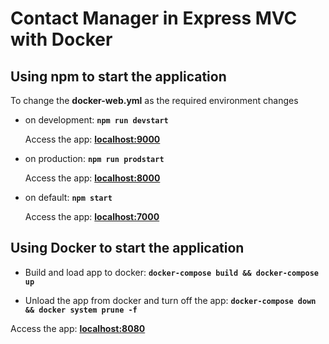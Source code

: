 # Contact Manager in Express MVC with Docker

## Using npm to start the application

To change the **docker-web.yml** as the required environment changes

* on development: **`npm run devstart`**

   Access the app: **<a href="http://localhost:9000" target="_blank">localhost:9000</a>**

* on production: **`npm run prodstart`**

   Access the app: **<a href="http://localhost:8000" target="_blank">localhost:8000</a>**

* on default: **`npm start`**

   Access the app: **<a href="http://localhost:7000" target="_blank">localhost:7000</a>**

## Using Docker to start the application

* Build and load app to docker: **`docker-compose build && docker-compose up`**

* Unload the app from docker and turn off the app: **`docker-compose down && docker system prune -f`**

Access the app: **<a href="http://localhost:8080" target="_blank">localhost:8080</a>**
